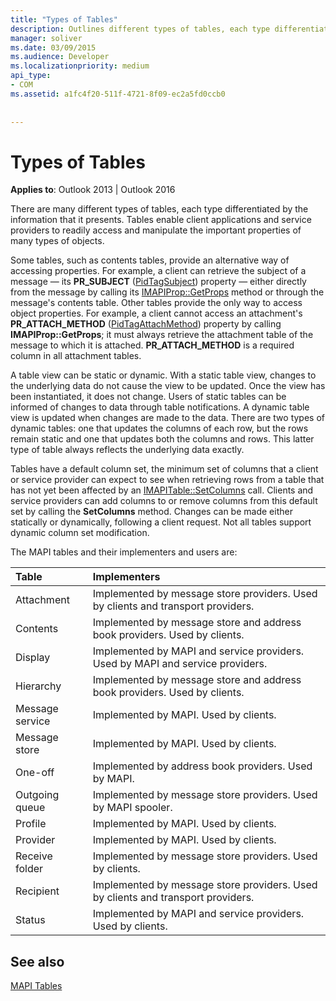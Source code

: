 ```yaml
---
title: "Types of Tables"
description: Outlines different types of tables, each type differentiated by the information that it presents, in Outlook 2013 and Outlook 2016.
manager: soliver
ms.date: 03/09/2015
ms.audience: Developer
ms.localizationpriority: medium
api_type:
- COM
ms.assetid: a1fc4f20-511f-4721-8f09-ec2a5fd0ccb0
 
 
---
```


# Types of Tables

  
  
**Applies to**: Outlook 2013 | Outlook 2016 
  
There are many different types of tables, each type differentiated by the information that it presents. Tables enable client applications and service providers to readily access and manipulate the important properties of many types of objects. 
  
Some tables, such as contents tables, provide an alternative way of accessing properties. For example, a client can retrieve the subject of a message — its **PR_SUBJECT** ([PidTagSubject](pidtagsubject-canonical-property.md)) property — either directly from the message by calling its [IMAPIProp::GetProps](imapiprop-getprops.md) method or through the message's contents table. Other tables provide the only way to access object properties. For example, a client cannot access an attachment's **PR_ATTACH_METHOD** ([PidTagAttachMethod](pidtagattachmethod-canonical-property.md)) property by calling **IMAPIProp::GetProps**; it must always retrieve the attachment table of the message to which it is attached. **PR_ATTACH_METHOD** is a required column in all attachment tables. 
  
A table view can be static or dynamic. With a static table view, changes to the underlying data do not cause the view to be updated. Once the view has been instantiated, it does not change. Users of static tables can be informed of changes to data through table notifications. A dynamic table view is updated when changes are made to the data. There are two types of dynamic tables: one that updates the columns of each row, but the rows remain static and one that updates both the columns and rows. This latter type of table always reflects the underlying data exactly.
  
Tables have a default column set, the minimum set of columns that a client or service provider can expect to see when retrieving rows from a table that has not yet been affected by an [IMAPITable::SetColumns](imapitable-setcolumns.md) call. Clients and service providers can add columns to or remove columns from this default set by calling the **SetColumns** method. Changes can be made either statically or dynamically, following a client request. Not all tables support dynamic column set modification. 
  
The MAPI tables and their implementers and users are:
  
|**Table**|**Implementers**|
|:-----|:-----|
|Attachment  <br/> |Implemented by message store providers. Used by clients and transport providers. |
|Contents  <br/> |Implemented by message store and address book providers. Used by clients. |
|Display  <br/> |Implemented by MAPI and service providers. Used by MAPI and service providers. |
|Hierarchy  <br/> |Implemented by message store and address book providers. Used by clients. |
|Message service  <br/> |Implemented by MAPI. Used by clients. |
|Message store  <br/> |Implemented by MAPI. Used by clients. |
|One-off  <br/> |Implemented by address book providers. Used by MAPI. |
|Outgoing queue  <br/> |Implemented by message store providers. Used by MAPI spooler. |
|Profile  <br/> |Implemented by MAPI. Used by clients. |
|Provider  <br/> |Implemented by MAPI. Used by clients. |
|Receive folder  <br/> |Implemented by message store providers. Used by clients. |
|Recipient  <br/> |Implemented by message store providers. Used by clients and transport providers. |
|Status  <br/> |Implemented by MAPI and service providers. Used by clients. |
   
## See also



[MAPI Tables](mapi-tables.md)

